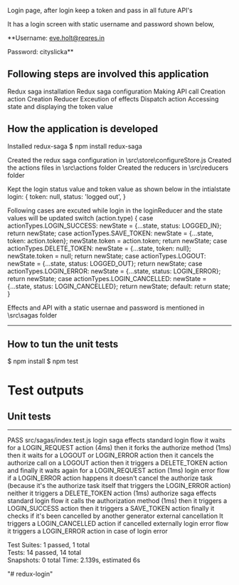 Login page, after login keep a token and pass in all future API's

It has a login screen with static username and password shown below,

**Username: eve.holt@reqres.in

Password: cityslicka**

Following steps are involved this application
---------------------------------------------
  Redux saga installation
  Redux saga configuration
  Making API call
  Creation action
  Creation Reducer
  Exceution of effects
  Dispatch action
  Accessing state and displaying the token value

How the application is developed
--------------------------------
Installed redux-saga
$ npm install redux-saga

Created the redux saga configuration in \src\store\configureStore.js
Created the actions files in \src\actions folder
Created the reducers in \src\reducers folder

Kept the login status value and token value as shown below in the intialstate
  login: {
    token: null,
    status: 'logged out',
  }

Following cases are excuted while login in the loginReducer and the state values will be updated
  switch (action.type) {
    case actionTypes.LOGIN_SUCCESS:
      newState = {...state, status: LOGGED_IN};
      return newState;
    case actionTypes.SAVE_TOKEN:
      newState = {...state, token: action.token};
      newState.token = action.token;
      return newState;
    case actionTypes.DELETE_TOKEN:
      newState = {...state, token: null};
      newState.token = null;
      return newState;
    case actionTypes.LOGOUT:
      newState = {...state, status: LOGGED_OUT};
      return newState;
    case actionTypes.LOGIN_ERROR:
      newState = {...state, status: LOGIN_ERROR};
      return newState;
    case actionTypes.LOGIN_CANCELLED:
      newState = {...state, status: LOGIN_CANCELLED};
      return newState;
    default:
      return state;
  }

Effects and API with a static usernae and password is mentioned in \src\sagas folder

------------------------------------------------------------------------------------------------------------

How to tun the unit tests
-------------------------
$ npm install
$ npm test

# Test outputs
## Unit tests
-------------
 PASS  src/sagas/index.test.js
  login saga effects
    standard login flow
      it waits for a LOGIN_REQUEST action (4ms)
      then it forks the authorize method (1ms)
      then it waits for a LOGOUT or LOGIN_ERROR action
      then it cancels the authorize call on a LOGOUT action
      then it triggers a DELETE_TOKEN action
      and finally it waits again for a LOGIN_REQUEST action (1ms)
    login error flow
      if a LOGIN_ERROR action happens it doesn't cancel the authorize task (because it's the authorize task itself that triggers the LOGIN_ERROR action)
      neither it triggers a DELETE_TOKEN action (1ms)
  authorize saga effects
    standard login flow
      it calls the authorization method (1ms)
      then it triggers a LOGIN_SUCCESS action
      then it triggers a SAVE_TOKEN action
      finally it checks if it's been cancelled by another generator
    external cancellation
      It triggers a LOGIN_CANCELLED action if cancelled externally
    login error flow
      it triggers a LOGIN_ERROR action in case of login error

Test Suites: 1 passed, 1 total                                                                                                            
Tests:       14 passed, 14 total                                                                                                                  
Snapshots:   0 total
Time:        2.139s, estimated 6s

"# redux-login" 
